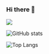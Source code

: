 ### Hi there 👋

<!--
**dhamanutd/dhamanutd** is a ✨ _special_ ✨ repository because its `README.md` (this file) appears on your GitHub profile.

Here are some ideas to get you started:

- 🔭 I’m currently working on ...
- 🌱 I’m currently learning ...
- 👯 I’m looking to collaborate on ...
- 🤔 I’m looking for help with ...
- 💬 Ask me about ...
- 📫 How to reach me: ...
- 😄 Pronouns: ...
- ⚡ Fun fact: ...
-->

![](https://visitor-badge.laobi.icu/badge?page_id=dhamanutd.dhamanutd)

![GitHub stats](https://github-readme-stats.vercel.app/api?username=dhamanutd&show_icons=true&theme=dark)

![Top Langs](https://github-readme-stats.vercel.app/api/top-langs/?username=dhamanutd&layout=compact&theme=dark)
